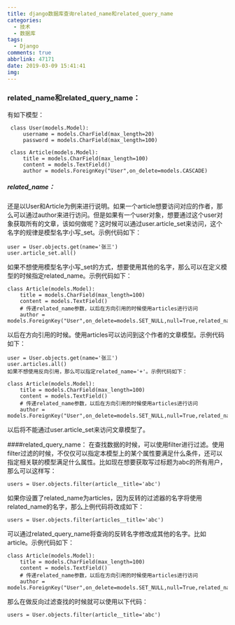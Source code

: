 ```yaml
---
title: django数据库查询related_name和related_query_name
categories:
  - 技术
  - 数据库
tags:
  - Django
comments: true
abbrlink: 47171
date: 2019-03-09 15:41:41
img:
---
```


### related_name和related_query_name：
有如下模型：

```
 class User(models.Model):
     username = models.CharField(max_length=20)
     password = models.CharField(max_length=100)

 class Article(models.Model):
     title = models.CharField(max_length=100)
     content = models.TextField()
     author = models.ForeignKey("User",on_delete=models.CASCADE)
```

##### related_name：
还是以User和Article为例来进行说明。如果一个article想要访问对应的作者，那么可以通过author来进行访问。但是如果有一个user对象，想要通过这个user对象获取所有的文章，该如何做呢？这时候可以通过user.article_set来访问，这个名字的规律是模型名字小写_set。示例代码如下：

```
user = User.objects.get(name='张三')
user.article_set.all()
```

如果不想使用模型名字小写_set的方式，想要使用其他的名字，那么可以在定义模型的时候指定related_name。示例代码如下：

```
class Article(models.Model):
    title = models.CharField(max_length=100)
    content = models.TextField()
    # 传递related_name参数，以后在方向引用的时候使用articles进行访问
    author = models.ForeignKey("User",on_delete=models.SET_NULL,null=True,related_name='articles')
```

以后在方向引用的时候。使用articles可以访问到这个作者的文章模型。示例代码如下：

```
user = User.objects.get(name='张三')
user.articles.all()
如果不想使用反向引用，那么可以指定related_name='+'。示例代码如下：

class Article(models.Model):
    title = models.CharField(max_length=100)
    content = models.TextField()
    # 传递related_name参数，以后在方向引用的时候使用articles进行访问
    author = models.ForeignKey("User",on_delete=models.SET_NULL,null=True,related_name='+')

```
以后将不能通过user.article_set来访问文章模型了。

####related_query_name：
在查找数据的时候，可以使用filter进行过滤。使用filter过滤的时候，不仅仅可以指定本模型上的某个属性要满足什么条件，还可以指定相关联的模型满足什么属性。比如现在想要获取写过标题为abc的所有用户，那么可以这样写：

```
users = User.objects.filter(article__title='abc')

```
如果你设置了related_name为articles，因为反转的过滤器的名字将使用related_name的名字，那么上例代码将改成如下：

```
users = User.objects.filter(articles__title='abc')

```
可以通过related_query_name将查询的反转名字修改成其他的名字。比如article。示例代码如下：

```
class Article(models.Model):
    title = models.CharField(max_length=100)
    content = models.TextField()
    # 传递related_name参数，以后在方向引用的时候使用articles进行访问
    author = models.ForeignKey("User",on_delete=models.SET_NULL,null=True,related_name='articles',related_query_name='article')
```

那么在做反向过滤查找的时候就可以使用以下代码：

```
users = User.objects.filter(article__title='abc')

```


